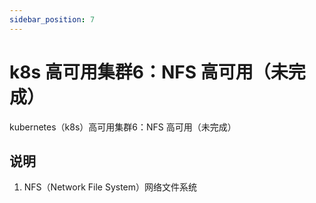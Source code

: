 ```yaml
---
sidebar_position: 7
---
```


# k8s 高可用集群6：NFS 高可用（未完成）

kubernetes（k8s）高可用集群6：NFS 高可用（未完成）

## 说明

1. NFS（Network File System）网络文件系统

